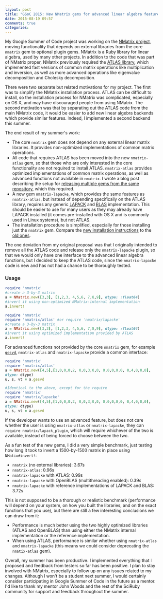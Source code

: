 ```yaml
---
layout: post
title: "GSoC 2015: New NMatrix gems for advanced linear algebra features"
date: 2015-08-19 09:57
comments: true
categories: 
---
```

My Google Summer of Code project was working on the [NMatrix project](https://github.com/SciRuby/nmatrix), moving
functionality that depends on external libraries from the core `nmatrix`
gem to optional plugin gems. NMatrix is a Ruby library for linear algebra,
used by many other projects.
In addition to the code that was part of
NMatrix proper, NMatrix previously required the [ATLAS library](http://math-atlas.sourceforge.net/), which
implemented fast versions of common matrix operations like multiplication
and inversion, as well as more advanced operations like eigenvalue
decomposition and Cholesky decomposition.

There were two separate but related motivations for my project. The
first was to simplify the NMatrix installation
process. ATLAS can be difficult to install, so the installation
process for NMatrix was complicated, especially on
OS X, and may have discouraged people from using NMatrix.
The second motivation was that by separating out the ATLAS code from the
main NMatrix code, it would be easier to add new linear algebra backends
which provide similar features. Indeed, I implemented a second backend this
summer.

The end result of my summer's work:

* The core `nmatrix` gem does not depend on any external linear matrix
libraries. It provides non-optimized implementations of common matrix
operations.
* All code that requires ATLAS has been moved into the new `nmatrix-atlas`
gem, so that
those who are only interested in the core functionality are not required to
install ATLAS. `nmatrix-atlas` provides optimized implementations of common matrix
operations, as well as advanced functions not available in `nmatrix`.
I wrote a blog post describing the setup for [releasing multiple gems from the same repository](http://wlevine.github.io/2015/06/15/releasing-multiple-gems-with-c-extensions-from-the-same-repository.html), which this required.
* A new gem `nmatrix-lapacke`, which provides the same features as
`nmatrix-atlas`, but instead of depending specifically on the ATLAS
library, requires any generic [LAPACK](https://en.wikipedia.org/wiki/LAPACK) and
[BLAS](https://en.wikipedia.org/wiki/Basic_Linear_Algebra_Subprograms)
implementation. This should be easier to use for many users as they may
already have LAPACK installed (it comes pre-installed with OS X and is
commonly used in Linux systems), but not ATLAS.
* The installation procedure is simplified, especially for those installing
just the `nmatrix` gem. Compare the [new installation instructions](https://github.com/SciRuby/nmatrix/wiki/Installation)
to the [old ones](https://github.com/SciRuby/nmatrix/wiki/Installation/2ac41c62d35c79468d3d8169be0ccba238c3c921).

The one deviation from my original proposal was that I originally intended to remove
all the ATLAS code and release only the `nmatrix-lapacke` plugin, so that we
would only have one interface to the advanced linear algebra functions, but I
decided to keep the ATLAS code, since the `nmatrix-lapacke` code is new and
has not had a chance to be thoroughly tested.

### Usage

```ruby
require 'nmatrix'
#create a 3-by-3 matrix
a = NMatrix.new([3,3], [1,2,3, 4,5,6, 7,8,9], dtype: :float64)
#invert it using non-optimized NMatrix-internal implementation
a.invert!
```

```ruby
require 'nmatrix'
require 'nmatrix/atlas' #or require 'nmatrix/lapacke'
#create a 3-by-3 matrix
a = NMatrix.new([3,3], [1,2,3, 4,5,6, 7,8,9], dtype: :float64)
#invert it using optimized implementation provided by ATLAS
a.invert!
```

For advanced functions not provided by the core `nmatrix` gem, for example
[`gesvd`](http://sciruby.com/nmatrix/docs/NMatrix.html#method-i-gesvd), `nmatrix-atlas` and `nmatrix-lapacke`
provide a common interface:

```ruby
require 'nmatrix'
require 'nmatrix/atlas'
a = NMatrix.new([4,5],[1,0,0,0,2, 0,0,3,0,0, 0,0,0,0,0, 0,4,0,0,0],
dtype: dtype)
u, s, vt = a.gesvd
```

```ruby
#Identical to the above, except for the require
require 'nmatrix'
require 'nmatrix/lapacke'
a = NMatrix.new([4,5],[1,0,0,0,2, 0,0,3,0,0, 0,0,0,0,0, 0,4,0,0,0],
dtype: dtype)
u, s, vt = a.gesvd
```

If the developer wants to use an advanced feature, but does not care
whether the user is using `nmatrix-atlas`
or `nmatrix-lapacke`, they can `require nmatrix/lapack_plugin`, which will
require whichever of the two is available, instead of being forced to
choose between the two.

As a fun test of the new gems, I did a very simple benchmark, just
testing how long it took to invert a
1500-by-1500 matrix in place using `NMatix#invert!`:

* `nmatrix` (no external libraries): 3.67s
* `nmatrix-atlas`: 0.96s
* `nmatrix-lapacke` with ATLAS: 0.99s
* `nmatrix-lapacke` with OpenBLAS (multithreading enabled): 0.39s
* `nmatrix-lapacke` with reference implementations of LAPACK and BLAS: 3.72s

This is not supposed to be a thorough or realistic benchmark (performance will
depend on your system, on how you built the libraries, and on the exact
functions that you use), but there
are still a few interesting conclusions we can draw from it:

* Performance is much better using the two highly optimized libraries
(ATLAS and OpenBLAS) than using either the NMatrix
internal implementation or the reference implementation.
* When using ATLAS, performance is similar whether using `nmatrix-atlas`
and `nmatrix-lapacke` (this means we could consider deprecating
the `nmatix-atlas` gem).

Overall, my summer has been productive. I implemented everything that I
proposed and feedback from testers so far has been positive.
I plan to stay involved with NMatrix, especially to follow up on any issues
related to my changes.
Although I won't be a student next summer, I would certainly consider
participating in Google Summer of Code in the future as a mentor.
I'd like to
thank my mentor John Woods and the rest of the SciRuby community for support
and feedback throughout the summer.
